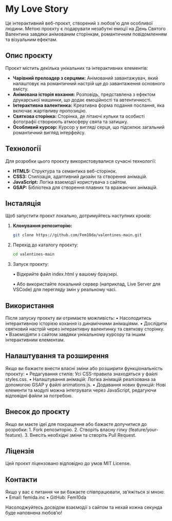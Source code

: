 # My Love Story

Це інтерактивний веб-проєкт, створений з любов'ю для особливої людини. Метою проєкту є подарувати незабутні емоції на День Святого Валентина завдяки анімованим сторінкам, романтичним повідомленням та візуальним ефектам.

## Опис проєкту

Проєкт містить декілька унікальних та інтерактивних елементів:
- **Чарівний прелоадер з серцями:** Анімований завантажувач, який налаштовує на романтичний настрій ще до завантаження основного вмісту.
- **Анімована історія кохання:** Розповідь, представлена з ефектом друкарської машинки, що додає емоційності та автентичності.
- **Інтерактивна валентинка:** Креативна форма подання послання, яка включає жартівливу пропозицію.
- **Святкова сторінка:** Сторінка, де літаючі кульки та особисті фотографії створюють атмосферу свята та затишку.
- **Особливий курсор:** Курсор у вигляді серця, що підсилює загальний романтичний вигляд інтерфейсу.

## Технології

Для розробки цього проєкту використовувалися сучасні технології:
- **HTML5:** Структура та семантика веб-сторінок.
- **CSS3:** Стилізація, адаптивний дизайн та створення анімацій.
- **JavaScript:** Логіка взаємодії користувача з сайтом.
- **GSAP:** Бібліотека для створення плавних та вражаючих анімацій.

## Інсталяція

Щоб запустити проєкт локально, дотримуйтесь наступних кроків:

1. **Клонування репозиторію:**
   ```bash
   git clone https://github.com/Fem10da/valentines-main.git

2.	Перехід до каталогу проєкту:

    ```bash
    cd valentines-main
    ```

3.	Запуск проєкту:

	•	Відкрийте файл index.html у вашому браузері.

	•	Або використайте локальний сервер (наприклад, Live Server для VSCode) для перегляду змін у реальному часі.

## Використання

Після запуску проєкту ви отримаєте можливість:
	•	Насолодитись інтерактивною історією кохання із динамічними анімаціями.
	•	Дослідити святковий настрій через інтерактивну валентинку та святкову сторінку.
	•	Взаємодіяти з сайтом завдяки унікальному курсору та іншим інтерактивним елементам.

## Налаштування та розширення

Якщо ви бажаєте внести власні зміни або розширити функціональність проєкту:
	•	Редагування стилів: Усі CSS-правила знаходяться у файлі styles.css.
	•	Налаштування анімацій: Логіка анімацій реалізована за допомогою GSAP у файлі animations.js.
	•	Додавання нових функцій: Нові елементи та модулі можна інтегрувати через JavaScript, редагуючи відповідні файли за потребою.

## Внесок до проєкту

Якщо ви маєте ідеї для покращення або бажаєте долучитися до розробки:
	1.	Fork репозиторію.
	2.	Створіть власну гілку (feature/your-feature).
	3.	Внесіть необхідні зміни та створіть Pull Request.

## Ліцензія

Цей проєкт ліцензовано відповідно до умов MIT License.

## Контакти

Якщо у вас є питання чи ви бажаєте співпрацювати, зв’яжіться зі мною:
	•	Email: femida.inc
	•	GitHub: Fem10da

Насолоджуйтесь досвідом взаємодії з сайтом та нехай кожна секунда буде наповнена любов’ю!

